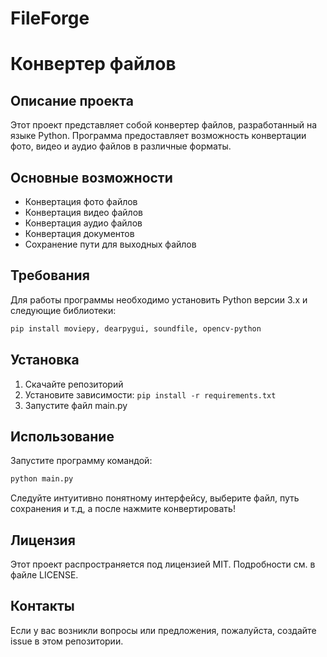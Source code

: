 # FileForge

# Конвертер файлов

## Описание проекта

Этот проект представляет собой конвертер файлов, разработанный на языке Python. Программа предоставляет возможность конвертации фото, видео и аудио файлов в различные форматы.

## Основные возможности

- Конвертация фото файлов
- Конвертация видео файлов
- Конвертация аудио файлов
- Конвертация документов
- Сохранение пути для выходных файлов

## Требования

Для работы программы необходимо установить Python версии 3.x и следующие библиотеки:

```bash
pip install moviepy, dearpygui, soundfile, opencv-python
```

## Установка

1. Скачайте репозиторий
2. Установите зависимости: `pip install -r requirements.txt`
3. Запустите файл main.py

## Использование

Запустите программу командой:

```bash
python main.py
```

Следуйте интуитивно понятному интерфейсу, выберите файл, путь сохранения и т.д, а после нажмите конвертировать!

## Лицензия

Этот проект распространяется под лицензией MIT. Подробности см. в файле LICENSE.

## Контакты

Если у вас возникли вопросы или предложения, пожалуйста, создайте issue в этом репозитории.
